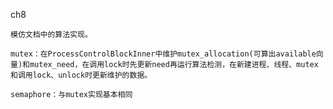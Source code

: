 ch8

    模仿文档中的算法实现。

    mutex：在ProcessControlBlockInner中维护mutex_allocation(可算出available向量)和mutex_need，在调用lock时先更新need再运行算法检测，在新建进程、线程、mutex和调用lock、unlock时更新维护的数据。
    
    semaphore：与mutex实现基本相同